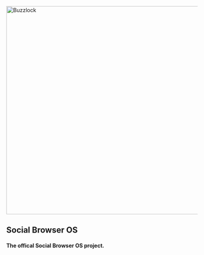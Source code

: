<a href= "http:www.buzzlock.org"><img scr="https://github.com/buzzlock/socialBrowserOS/raw/master/buzzIcon.gif" alt="Buzzlock" width="550" height="550"></a>
<h2>
	 Social Browser OS
</h2>
<h4>
The offical Social Browser OS project.
</h4>
